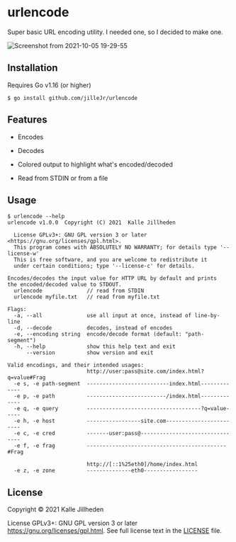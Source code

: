 # urlencode

Super basic URL encoding utility. I needed one, so I decided to make one.

![Screenshot from 2021-10-05 19-29-55](https://user-images.githubusercontent.com/2477952/136073443-840ee017-27b1-45c0-be23-e33bb3a43127.png)

## Installation

Requires Go v1.16 (or higher)

```console
$ go install github.com/jilleJr/urlencode
```

## Features

- Encodes

- Decodes

- Colored output to highlight what's encoded/decoded

- Read from STDIN or from a file

## Usage

```console
$ urlencode --help
urlencode v1.0.0  Copyright (C) 2021  Kalle Jillheden

  License GPLv3+: GNU GPL version 3 or later <https://gnu.org/licenses/gpl.html>.
  This program comes with ABSOLUTELY NO WARRANTY; for details type '--license-w'
  This is free software, and you are welcome to redistribute it
  under certain conditions; type '--license-c' for details.

Encodes/decodes the input value for HTTP URL by default and prints
the encoded/decoded value to STDOUT.
  urlencode              // read from STDIN
  urlencode myfile.txt   // read from myfile.txt

Flags:
  -a, --all              use all input at once, instead of line-by-line
  -d, --decode           decodes, instead of encodes
  -e, --encoding string  encode/decode format (default: "path-segment")
  -h, --help             show this help text and exit
      --version          show version and exit

Valid encodings, and their intended usages:
                         http://user:pass@site.com/index.html?q=value#Frag
  -e s, -e path-segment  --------------------------index.html-------------
  -e p, -e path          -------------------------/index.html-------------
  -e q, -e query         ------------------------------------?q=value-----
  -e h, -e host          -----------------site.com------------------------
  -e c, -e cred          -------user:pass@--------------------------------
  -e f, -e frag          --------------------------------------------#Frag

                         http://[::1%25eth0]/home/index.html
  -e z, -e zone          --------------eth0-----------------
```

## License

Copyright &copy; 2021 Kalle Jillheden

License GPLv3+: GNU GPL version 3 or later <https://gnu.org/licenses/gpl.html>.
See full license text in the [LICENSE](./LICENSE) file.

